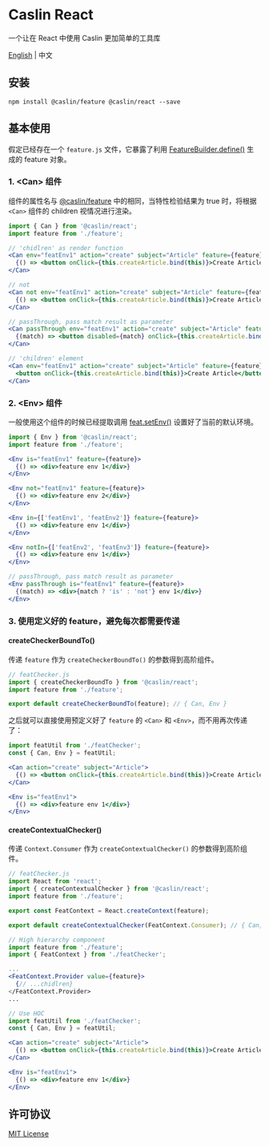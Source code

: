# Caslin React

一个让在 React 中使用 Caslin 更加简单的工具库

[English](https://github.com/wtzeng1/caslin/blob/master/packages/caslin-react) | 中文

## 安装

```shell
npm install @caslin/feature @caslin/react --save
```

## 基本使用

假定已经存在一个 `feature.js` 文件，它暴露了利用 [FeatureBuilder.define()](https://github.com/wtzeng1/caslin/blob/master/packages/caslin-feature/README-zh-cn.md#featurebuilder) 生成的 feature 对象。

### 1. &lt;Can> 组件

组件的属性名与 [@caslin/feature](https://github.com/wtzeng1/caslin/blob/master/packages/caslin-feature/README-zh-cn.md#feature) 中的相同，当特性检验结果为 true 时，将根据 `<Can>` 组件的 children 视情况进行渲染。

```jsx
import { Can } from '@caslin/react';
import feature from './feature';

// 'chidlren' as render function
<Can env="featEnv1" action="create" subject="Article" feature={feature}>
  {() => <button onClick={this.createArticle.bind(this)}>Create Article</button>}
</Can>

// not
<Can not env="featEnv1" action="create" subject="Article" feature={feature}>
  {() => <button onClick={this.createArticle.bind(this)}>Create Article</button>}
</Can>

// passThrough, pass match result as parameter
<Can passThrough env="featEnv1" action="create" subject="Article" feature={feature}>
  {(match) => <button disabled={match} onClick={this.createArticle.bind(this)}>Create Article</button>}
</Can>

// 'children' element
<Can env="featEnv1" action="create" subject="Article" feature={feature}>
  <button onClick={this.createArticle.bind(this)}>Create Article</button>
</Can>
```

### 2. &lt;Env> 组件

一般使用这个组件的时候已经提取调用 [feat.setEnv()](https://github.com/wtzeng1/caslin/blob/master/packages/caslin-feature/README-zh-cn.md#feature) 设置好了当前的默认环境。

```jsx
import { Env } from '@caslin/react';
import feature from './feature';

<Env is="featEnv1" feature={feature}>
  {() => <div>feature env 1</div>}
</Env>

<Env not="featEnv1" feature={feature}>
  {() => <div>feature env 2</div>}
</Env>

<Env in={['featEnv1', 'featEnv2']} feature={feature}>
  {() => <div>feature env 1</div>}
</Env>

<Env notIn={['featEnv2', 'featEnv3']} feature={feature}>
  {() => <div>feature env 1</div>}
</Env>

// passThrough, pass match result as parameter
<Env passThrough is="featEnv1" feature={feature}>
  {(match) => <div>{match ? 'is' : 'not'} env 1</div>}
</Env>
```

### 3. 使用定义好的 feature，避免每次都需要传递

#### createCheckerBoundTo()

传递 `feature` 作为 `createCheckerBoundTo()` 的参数得到高阶组件。

```jsx
// featChecker.js
import { createCheckerBoundTo } from '@caslin/react';
import feature from './feature';

export default createCheckerBoundTo(feature); // { Can, Env }
```

之后就可以直接使用预定义好了 `feature` 的 `<Can>` 和 `<Env>`，而不用再次传递了：

```jsx
import featUtil from './featChecker';
const { Can, Env } = featUtil;

<Can action="create" subject="Article">
  {() => <button onClick={this.createArticle.bind(this)}>Create Article</button>}
</Can>

<Env is="featEnv1">
  {() => <div>feature env 1</div>}
</Env>
```

#### createContextualChecker()

传递 `Context.Consumer` 作为 `createContextualChecker()` 的参数得到高阶组件。

```jsx
// featChecker.js
import React from 'react';
import { createContextualChecker } from '@caslin/react';
import feature from './feature';

export const FeatContext = React.createContext(feature);

export default createContextualChecker(FeatContext.Consumer); // { Can, Env }
```

```jsx
// High hierarchy component
import feature from './feature';
import { FeatContext } from './featChecker';

...
<FeatContext.Provider value={feature}>
  {// ...chidlren}
</FeatContext.Provider>
...
```

```jsx
// Use HOC
import featUtil from './featChecker';
const { Can, Env } = featUtil;

<Can action="create" subject="Article">
  {() => <button onClick={this.createArticle.bind(this)}>Create Article</button>}
</Can>

<Env is="featEnv1">
  {() => <div>feature env 1</div>}
</Env>
```

## 许可协议

[MIT License](https://github.com/wtzeng1/caslin/blob/master/LICENSE)
